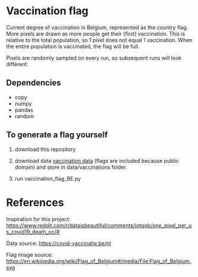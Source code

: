 # Vaccination flag

Current degree of vaccination in Belgium, represented as the country flag. More pixels are drawn as more people get their (first) vaccination. This is relative to the total population,  so 1 pixel does not equal 1 vaccination. When the entire population is vaccinated, the flag will be full. 

Pixels are randomly sampled on every run, so subsequent runs will look different.



## Dependencies

- copy
- numpy
- pandas
- random



## To generate a flag yourself

1. download this repository

2. download data [vaccination data](https://covid-vaccinatie.be/nl ) (flags are included because public domain) and store in data/vaccinations folder. 
3. run vaccination_flag_BE.py



# References 

Inspiration for this project: https://www.reddit.com/r/dataisbeautiful/comments/jotgob/one_pixel_per_us_covid19_death_oc/# 

Data source: https://covid-vaccinatie.be/nl 

Flag image source: https://en.wikipedia.org/wiki/Flag_of_Belgium#/media/File:Flag_of_Belgium.svg



